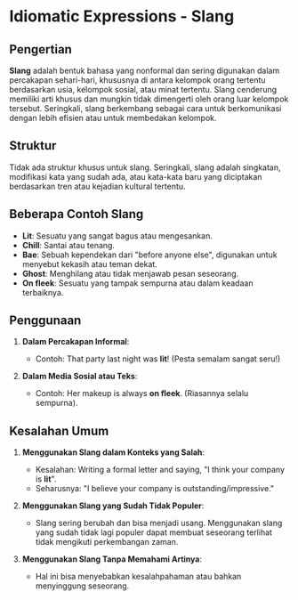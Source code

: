 # Idiomatic Expressions - Slang

## Pengertian

**Slang** adalah bentuk bahasa yang nonformal dan sering digunakan dalam percakapan sehari-hari, khususnya di antara kelompok orang tertentu berdasarkan usia, kelompok sosial, atau minat tertentu. Slang cenderung memiliki arti khusus dan mungkin tidak dimengerti oleh orang luar kelompok tersebut. Seringkali, slang berkembang sebagai cara untuk berkomunikasi dengan lebih efisien atau untuk membedakan kelompok.

## Struktur

Tidak ada struktur khusus untuk slang. Seringkali, slang adalah singkatan, modifikasi kata yang sudah ada, atau kata-kata baru yang diciptakan berdasarkan tren atau kejadian kultural tertentu.

## Beberapa Contoh Slang

- **Lit**: Sesuatu yang sangat bagus atau mengesankan.
- **Chill**: Santai atau tenang.
- **Bae**: Sebuah kependekan dari "before anyone else", digunakan untuk menyebut kekasih atau teman dekat.
- **Ghost**: Menghilang atau tidak menjawab pesan seseorang.
- **On fleek**: Sesuatu yang tampak sempurna atau dalam keadaan terbaiknya.

## Penggunaan

1. **Dalam Percakapan Informal**:
   - Contoh: That party last night was **lit**! (Pesta semalam sangat seru!)

2. **Dalam Media Sosial atau Teks**:
   - Contoh: Her makeup is always **on fleek**. (Riasannya selalu sempurna).

## Kesalahan Umum

1. **Menggunakan Slang dalam Konteks yang Salah**:
   - Kesalahan: Writing a formal letter and saying, "I think your company is **lit**".
   - Seharusnya: "I believe your company is outstanding/impressive."

2. **Menggunakan Slang yang Sudah Tidak Populer**:
   - Slang sering berubah dan bisa menjadi usang. Menggunakan slang yang sudah tidak lagi populer dapat membuat seseorang terlihat tidak mengikuti perkembangan zaman.

3. **Menggunakan Slang Tanpa Memahami Artinya**:
   - Hal ini bisa menyebabkan kesalahpahaman atau bahkan menyinggung seseorang.

